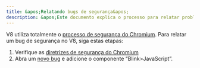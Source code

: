 ```yaml
---
title: &apos;Relatando bugs de segurança&apos;
description: &apos;Este documento explica o processo para relatar problemas de segurança no V8.&apos;
---
```

V8 utiliza totalmente o [processo de segurança do Chromium](https://www.chromium.org/Home/chromium-security). Para relatar um bug de segurança no V8, siga estas etapas:

1. Verifique as [diretrizes de segurança do Chromium](https://www.chromium.org/Home/chromium-security/reporting-security-bugs)
1. Abra um [novo bug](https://bugs.chromium.org/p/chromium/issues/entry?template=Security%20Bug) e adicione o componente “Blink>JavaScript”.
